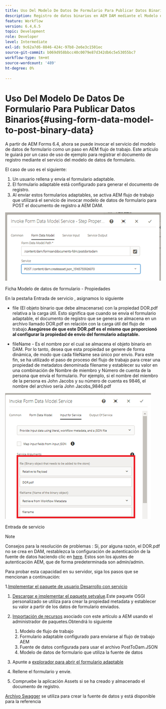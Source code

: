 ```yaml
---
title: Uso Del Modelo De Datos De Formulario Para Publicar Datos Binarios
description: Registro de datos binarios en AEM DAM mediante el Modelo de datos de formulario
feature: Workflow
version: 6.4,6.5
topic: Development
role: Developer
level: Intermediate
exl-id: 9c62a7d6-8846-424c-97b8-2e6e3c1501ec
source-git-commit: b069d958bbcc40c0079e87d342db6c5e53055bc7
workflow-type: tm+mt
source-wordcount: '489'
ht-degree: 0%

---
```


# Uso Del Modelo De Datos De Formulario Para Publicar Datos Binarios{#using-form-data-model-to-post-binary-data}

A partir de AEM Forms 6.4, ahora se puede invocar el servicio del modelo de datos de formulario como un paso en AEM flujo de trabajo. Este artículo le guiará por un caso de uso de ejemplo para registrar el documento de registro mediante el servicio del modelo de datos de formulario.

El caso de uso es el siguiente:

1. Un usuario rellena y envía el formulario adaptable.
1. El formulario adaptable está configurado para generar el documento de registro.
1. Al enviar estos formularios adaptables, se activa AEM flujo de trabajo que utilizará el servicio de invocar modelo de datos de formulario para POST el documento de registro a AEM DAM.

![posttodam](assets/posttodamshot1.png)

Ficha Modelo de datos de formulario - Propiedades

En la pestaña Entrada de servicio , asignamos lo siguiente

* file (El objeto binario que debe almacenarse) con la propiedad DOR.pdf relativa a la carga útil. Esto significa que cuando se envía el formulario adaptable, el documento de registro que se genera se almacena en un archivo llamado DOR.pdf en relación con la carga útil del flujo de trabajo.**Asegúrese de que este DOR.pdf es el mismo que proporcionó al configurar la propiedad de envío del formulario adaptable.**

* fileName - Es el nombre por el cual se almacena el objeto binario en DAM. Por lo tanto, desea que esta propiedad se genere de forma dinámica, de modo que cada fileName sea único por envío. Para este fin, se ha utilizado el paso de proceso del flujo de trabajo para crear una propiedad de metadatos denominada filename y establecer su valor en una combinación de Nombre de miembro y Número de cuenta de la persona que envía el formulario. Por ejemplo, si el nombre del miembro de la persona es John Jacobs y su número de cuenta es 9846, el nombre del archivo sería John Jacobs_9846.pdf

![fdmserviceinput](assets/fdminputservice.png)

Entrada de servicio

>[!NOTE]
>
>Consejos para la resolución de problemas : Si, por alguna razón, el DOR.pdf no se crea en DAM, restablezca la configuración de autenticación de la fuente de datos haciendo clic en [here](http://localhost:4502/mnt/overlay/fd/fdm/gui/components/admin/fdmcloudservice/properties.html?item=%2Fconf%2Fglobal%2Fsettings%2Fcloudconfigs%2Ffdm%2Fpostdortodam). Estos son los ajustes de autenticación AEM, que de forma predeterminada son admin/admin.

Para probar esta capacidad en su servidor, siga los pasos que se mencionan a continuación:

1.[Implementar el paquete de usuario Desarrollo con servicio](/help/forms/assets/common-osgi-bundles/DevelopingWithServiceUser.jar)

1. [Descargar e implementar el paquete setvalue](/help/forms/assets/common-osgi-bundles/SetValueApp.core-1.0-SNAPSHOT.jar).Este paquete OSGI personalizado se utiliza para crear la propiedad metadata y establecer su valor a partir de los datos de formulario enviados.

1. [Importación de recursos](assets/postdortodam.zip) asociado con este artículo a AEM usando el administrador de paquetes.Obtendrá lo siguiente

   1. Modelo de flujo de trabajo
   1. Formulario adaptable configurado para enviarse al flujo de trabajo AEM
   1. Fuente de datos configurada para usar el archivo PostToDam.JSON
   1. Modelo de datos de formulario que utiliza la fuente de datos

1. Apunte a [explorador para abrir el formulario adaptable](http://localhost:4502/content/dam/formsanddocuments/helpx/timeoffrequestform/jcr:content?wcmmode=disabled)
1. Rellene el formulario y envíe.
1. Compruebe la aplicación Assets si se ha creado y almacenado el documento de registro.


[Archivo Swagger](http://localhost:4502/conf/global/settings/cloudconfigs/fdm/postdortodam/jcr:content/swaggerFile) se utiliza para crear la fuente de datos y está disponible para la referencia

